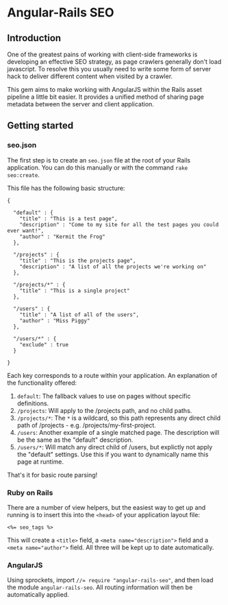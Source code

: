 # Angular-Rails SEO

## Introduction
One of the greatest pains of working with client-side frameworks is developing an effective SEO strategy, as page crawlers generally don't load javascript. To resolve this you usually need to write some form of server hack to deliver different content when visited by a crawler.

This gem aims to make working with AngularJS within the Rails asset pipeline a little bit easier. It provides a unified method of sharing page metadata between the server and client application.

## Getting started

### seo.json

The first step is to create an `seo.json` file at the root of your Rails application. You can do this manually or with the command `rake seo:create`.

This file has the following basic structure:

    {

      "default" : {
        "title" : "This is a test page",
        "description" : "Come to my site for all the test pages you could ever want!",
        "author" : "Kermit the Frog"
      },

      "/projects" : {
        "title" : "This is the projects page",
        "description" : "A list of all the projects we're working on"
      },

      "/projects/*" : {
        "title" : "This is a single project"
      },

      "/users" : {
        "title" : "A list of all of the users",
        "author" : "Miss Piggy"
      },

      "/users/*" : {
        "exclude" : true
      }

    }

Each key corresponds to a route within your application. An explanation of the functionality offered:

1. `default`: The fallback values to use on pages without specific definitions.
2. `/projects`: Will apply to the /projects path, and no child paths.
3. `/projects/*`: The `*` is a wildcard, so this path represents any direct child path of /projects - e.g. /projects/my-first-project.
4. `/users`: Another example of a single matched page. The description will be the same as the "default" description.
5. `/users/*`: Will match any direct child of /users, but explictly not apply the "default" settings. Use this if you want to dynamically name this page at runtime.

That's it for basic route parsing!


### Ruby on Rails
There are a number of view helpers, but the easiest way to get up and running is to insert this into the `<head>` of your application layout file:

`<%= seo_tags %>`

This will create a `<title>` field, a `<meta name="description">` field and a `<meta name="author">` field. All three will be kept up to date automatically.


### AngularJS
Using sprockets, import `//= require "angular-rails-seo"`, and then load the module `angular-rails-seo`. All routing information will then be automatically applied.
